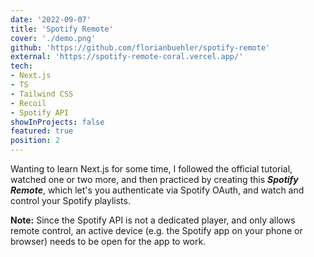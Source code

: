 ```yaml
---
date: '2022-09-07'
title: 'Spotify Remote'
cover: './demo.png'
github: 'https://github.com/florianbuehler/spotify-remote'
external: 'https://spotify-remote-coral.vercel.app/'
tech:
- Next.js
- TS
- Tailwind CSS
- Recoil
- Spotify API
showInProjects: false
featured: true
position: 2
---
```


Wanting to learn Next.js for some time, I followed the official tutorial, watched one or two more, and then practiced by creating this **_Spotify Remote_**, which let's you authenticate via Spotify OAuth, and watch and control your Spotify playlists.

**Note:** Since the Spotify API is not a dedicated player, and only allows remote control, an active device (e.g. the Spotify app on your phone or browser) needs to be open for the app to work.
